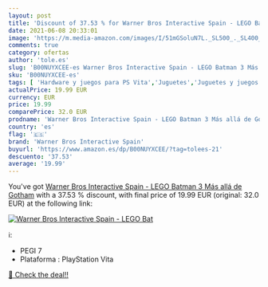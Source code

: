 ```yaml
---
layout: post
title: 'Discount of 37.53 % for Warner Bros Interactive Spain - LEGO Bat'
date: 2021-06-08 20:33:01
image: 'https://m.media-amazon.com/images/I/51mGSoluN7L._SL500_._SL400_.jpg'
comments: true
category: ofertas
author: 'tole.es'
slug: 'B00NUYXCEE-es Warner Bros Interactive Spain - LEGO Batman 3 Más allá de...'
sku: 'B00NUYXCEE-es'
tags: [ 'Hardware y juegos para PS Vita','Juguetes','Juguetes y juegos','Videojuegos','lego','warner bros interactive spain', ]
actualPrice: 19.99 EUR
currency: EUR
price: 19.99
comparePrice: 32.0 EUR
prodname: 'Warner Bros Interactive Spain - LEGO Batman 3 Más allá de Gotham'
country: 'es'
flag: '🇪🇸'
brand: 'Warner Bros Interactive Spain'
buyurl: 'https://www.amazon.es/dp/B00NUYXCEE/?tag=tolees-21'
descuento: '37.53'
average: '19.99'
---
```


You've got [Warner Bros Interactive Spain - LEGO Batman 3 Más allá de Gotham](https://www.amazon.es/dp/B00NUYXCEE/?tag=tolees-21) with a  37.53 % discount, with final price of 19.99 EUR (original: 32.0 EUR) at the following link:

[![Warner Bros Interactive Spain - LEGO Bat](https://m.media-amazon.com/images/I/51mGSoluN7L._SL500_._SL400_.jpg)](https://www.amazon.es/dp/B00NUYXCEE/?tag=tolees-21)

ℹ️:

- PEGI 7
- Plataforma : PlayStation Vita

[🛒 Check the deal!!](https://www.amazon.es/dp/B00NUYXCEE/?tag=tolees-21)
